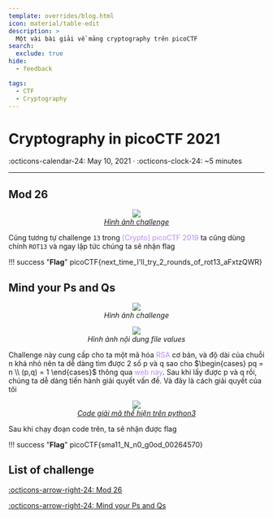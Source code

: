 ```yaml
---
template: overrides/blog.html
icon: material/table-edit
description: >
  Một vài bài giải về mảng cryptography trên picoCTF
search:
  exclude: true
hide:
  - feedback

tags:
  - CTF 
  - Cryptography
---
```


# __Cryptography in picoCTF 2021__

<span>
:octicons-calendar-24: May 10, 2021 ·
:octicons-clock-24: ~5 minutes

</span>

---

## __Mod 26__

<figure align="center">
	<a href="https://user-images.githubusercontent.com/86739367/141799298-44539a31-14af-4460-af4f-faae3dd36659.png"><img src="https://user-images.githubusercontent.com/86739367/141799298-44539a31-14af-4460-af4f-faae3dd36659.png"></a>
	<figcaption><a href="#" class = "link_for_hover"><i>Hình ảnh challenge</i></a></figcaption>
</figure>

Cũng tương tự challenge `13` trong <a href="https://hieuhdh.github.io/blog/2020/10/CTF/picoCTF-2019/#133" title="" style="text-decoration: none; color:#bb86fc">[Crypto] picoCTF 2019</a> ta cũng dùng chính `ROT13` và ngay lập tức chúng ta sẽ nhận flag

!!! success "__Flag__"
    picoCTF{next_time_I'll_try_2_rounds_of_rot13_aFxtzQWR}

## __Mind your Ps and Qs__

<figure align="center">
	<a href="https://user-images.githubusercontent.com/86739367/141799930-206eedf8-8869-4ce5-b653-d5493caaea7a.png"><img src="https://user-images.githubusercontent.com/86739367/141799930-206eedf8-8869-4ce5-b653-d5493caaea7a.png"></a>
	<figcaption><a href="#" style = "text-decoration: none"><i>Hình ảnh challenge</i></a></figcaption>
</figure>

<figure align="center">
	<a href="https://user-images.githubusercontent.com/86739367/141800044-b8e10e3c-78cf-4049-8b97-1da4addb8f3a.png"><img src="https://user-images.githubusercontent.com/86739367/141800044-b8e10e3c-78cf-4049-8b97-1da4addb8f3a.png"></a>
	<figcaption><a href="#" style = "text-decoration: none"><i>Hình ảnh nội dung file values</i></a></figcaption>
</figure>

Challenge này cung cấp cho ta một mã hóa <a href="https://vi.wikipedia.org/wiki/RSA_(m%C3%A3_h%C3%B3a)" title="" style="text-decoration: none; color:#bb86fc">RSA</a> cơ bản, và độ dài của chuỗi n khá nhỏ nên ta dễ dàng tìm được 2 số p và q sao cho $\begin{cases}   pq = n  \\   (p,q) = 1 \end{cases}$ thông qua <a href="http://factordb.com/" style="text-decoration: none; color:#bb86fc">web này</a>. Sau khi lấy được p và q rồi, chúng ta dễ dàng tiến hành giải quyết vấn đề. Và đây là cách giải quyết của tôi

<figure align="center">
	<a href="https://user-images.githubusercontent.com/86739367/141800462-4a53140c-6272-485d-a22d-688c8c898b9e.png"><img src="https://user-images.githubusercontent.com/86739367/141800462-4a53140c-6272-485d-a22d-688c8c898b9e.png"></a>
	<figcaption><a href="#" class = "link_for_hover"><i>Code giải mã thể hiện trên python3</i></a></figcaption>
</figure>

Sau khi chạy đoạn code trên, ta sẽ nhận được flag

!!! success "__Flag__"
    picoCTF{sma11_N_n0_g0od_00264570}

## __List of challenge__

[:octicons-arrow-right-24: Mod 26][Mod 26]

[:octicons-arrow-right-24: Mind your Ps and Qs][Mind your Ps and Qs]

  [Mod 26]: https://play.picoctf.org/practice/challenge/144?category=2&originalEvent=34&page=1
  [Mind your Ps and Qs]: https://play.picoctf.org/practice/challenge/162?category=2&originalEvent=34&page=1
